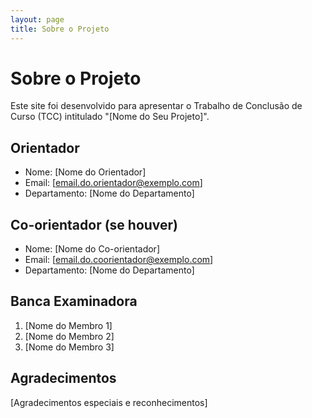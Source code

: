 ```yaml
---
layout: page
title: Sobre o Projeto
---
```


# Sobre o Projeto

Este site foi desenvolvido para apresentar o Trabalho de Conclusão de Curso (TCC) intitulado "[Nome do Seu Projeto]".

## Orientador

- Nome: [Nome do Orientador]
- Email: [email.do.orientador@exemplo.com]
- Departamento: [Nome do Departamento]

## Co-orientador (se houver)

- Nome: [Nome do Co-orientador]
- Email: [email.do.coorientador@exemplo.com]
- Departamento: [Nome do Departamento]

## Banca Examinadora

1. [Nome do Membro 1]
2. [Nome do Membro 2]
3. [Nome do Membro 3]

## Agradecimentos

[Agradecimentos especiais e reconhecimentos] 